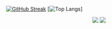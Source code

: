 [![GitHub Streak](http://github-readme-streak-stats.herokuapp.com?user=mazy06000&date_format=j%2Fn%5B%2FY%5D)](https://git.io/streak-stats)
[![Top Langs](https://github-readme-stats.vercel.app/api/top-langs/?username=mazy06000&layout=compact)]

<p align = "center">
  <img  src = "https://github-readme-stats.vercel.app/api?username=mazy06000&show_icons=true&line_height=27">
  <img src = "https://github-readme-stats.vercel.app/api/top-langs/?username=mazy06000&layout=compact">
</p>
